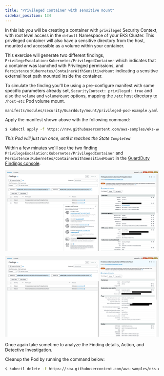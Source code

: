 ```yaml
---
title: "Privileged Container with sensitive mount"
sidebar_position: 134
---
```


In this lab you will be creating a container with `privileged` Security Context, with root level access in the `default` Namespace of your EKS Cluster. This privileged container will also have a sensitive directory from the host, mounted and accessible as a volume within your container.

This exercise will generate two different findings, `PrivilegeEscalation:Kubernetes/PrivilegedContainer` which indicates that a container was launched with Privileged permissions, and `Persistence:Kubernetes/ContainerWithSensitiveMount` indicating a sensitive external host path mounted inside the container.

To simulate the finding you'll be using a pre-configure manifest with some specific parameters already set, `SecurityContext: privileged: true` and also the `volume` and `volumeMount` options, mapping the `/etc` host directory to `/host-etc` Pod volume mount.

```file
manifests/modules/security/Guardduty/mount/privileged-pod-example.yaml
```

Apply the manifest shown above with the following command:

```bash
$ kubectl apply -f https://raw.githubusercontent.com/aws-samples/eks-workshop-v2/main/manifests/modules/security/guardduty/mount/privileged-pod-example.yaml
```
*This Pod will just run once, until it reaches the State `Completed`*

Within a few minutes we'll see the two finding `PrivilegeEscalation:Kubernetes/PrivilegedContainer` and `Persistence:Kubernetes/ContainerWithSensitiveMount` in the [GuardDuty Findings console](https://console.aws.amazon.com/guardduty/home#/findings).

![](assets/privileged-container.png)

![](assets/sensitive-mount.png)

Once again take sometime to analyze the Finding details, Action, and Detective Investigation.


Cleanup the Pod by running the command below:

```bash
$ kubectl delete -f https://raw.githubusercontent.com/aws-samples/eks-workshop-v2/main/manifests/modules/security/guardduty/mount/privileged-pod-example.yaml
```